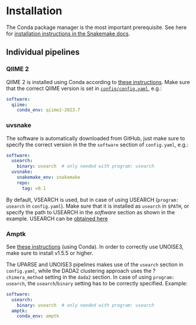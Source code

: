 # Installation

The Conda package manager is the most important prerequisite. See here for [installation instructions in the Snakemake docs](https://snakemake.readthedocs.io/en/stable/getting_started/installation.html#installation-via-conda-mamba).

## Individual pipelines

### QIIME 2

QIIME 2 is installed using Conda according to [these instructions](https://docs.qiime2.org/2022.11/install/native/#install-qiime-2-within-a-conda-environment). Make sure that the correct QIIME version is set in [`config/config.yaml`](config/config.yaml), e.g.:

```yaml
software:
  qiime:
    conda_env: qiime2-2023.7
```

### uvsnake

The software is automatically downloaded from GitHub, just make sure to specify the correct version in the the `software` section of `config.yaml`, e.g.:

```yaml
software:
  usearch:
    binary: usearch  # only needed with program: usearch
  uvsnake:
    snakemake_env: snakemake
    repo:
      tag: v0.1
```

By default, VSEARCH is used, but in case of using USEARCH (`program: usearch` in `config.yaml`). Make sure that it is installed as `usearch` in `$PATH`, or specify the path to USEARCH in the *software* section as shown in the example. USEARCH can be [obtained here](https://www.drive5.com/usearch/download.html)


### Amptk

See [these instructions](https://amptk.readthedocs.io/en/latest/#install) (using Conda). In order to correctly use UNOISE3, make sure to install v1.5.5 or higher.

The UPARSE and UNOISE3 pipelines makes use of the `usearch` section in `config.yaml`, while the DADA2 clustering approach uses the ?`chimera_method` setting in the `dada2` section. In case of using `program: usearch`, the `usearch`/`binary` setting has to be correctly specified. Example:

```yaml
software:
  usearch:
    binary: usearch  # only needed with program: usearch
  amptk:
    conda_env: amptk
```
